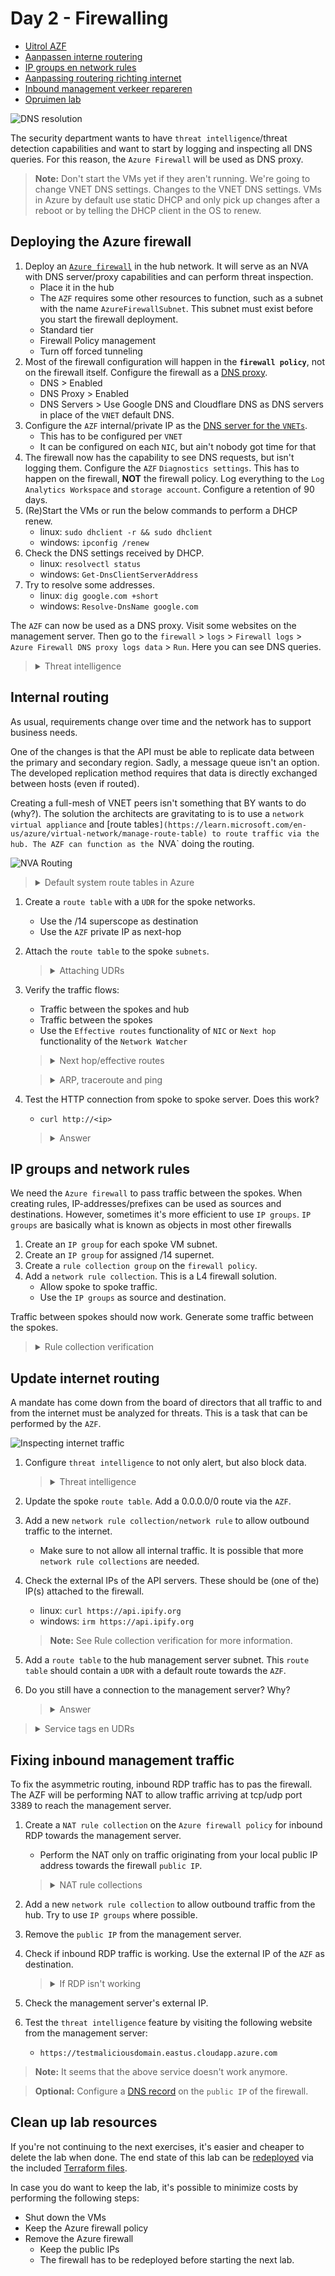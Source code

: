 # Day 2 - Firewalling

* [Uitrol AZF](#uitrol-azf)
* [Aanpassen interne routering](#aanpassen-interne-routering)
* [IP groups en network rules](#ip-groups-en-network-rules)
* [Aanpassing routering richting internet](#aanpassing-routering-richting-internet)
* [Inbound management verkeer repareren](#inbound-management-verkeer-repareren)
* [Opruimen lab](#opruimen-lab)

![DNS resolution](./data/dns_inspection.svg)

The security department wants to have `threat intelligence`/threat detection capabilities and want to start by logging and inspecting all DNS queries. For this reason, the `Azure Firewall` will be used as DNS proxy.

> **Note:** Don't start the VMs yet if they aren't running. We're going to change VNET DNS settings. Changes to the VNET DNS settings. VMs in Azure by default use static DHCP and only pick up changes after a reboot or by telling the DHCP client in the OS to renew.

## Deploying the Azure firewall

1. Deploy an [`Azure firewall`](https://learn.microsoft.com/en-us/azure/firewall/overview) in the hub network. It will serve as an NVA with DNS server/proxy capabilities and can perform threat inspection.
    * Place it in the hub
    * The `AZF` requires some other resources to function, such as a subnet with the name `AzureFirewallSubnet`. This subnet must exist before you start the firewall deployment.
    * Standard tier
    * Firewall Policy management
    * Turn off forced tunneling
1. Most of the firewall configuration will happen in the **`firewall policy`**, not on the firewall itself. Configure the firewall as a [DNS proxy](https://learn.microsoft.com/en-us/azure/firewall/dns-settings).
    * DNS > Enabled
    * DNS Proxy > Enabled
    * DNS Servers > Use Google DNS and Cloudflare DNS as DNS servers in place of the `VNET` default DNS.
1. Configure the `AZF` internal/private IP as the [DNS server for the `VNETs`](https://learn.microsoft.com/en-us/azure/virtual-network/manage-virtual-network#change-dns-servers).
    * This has to be configured per `VNET`
    * It can be configured on each `NIC`, but ain't nobody got time for that
1. The firewall now has the capability to see DNS requests, but isn't logging them. Configure the `AZF` `Diagnostics settings`. This has to happen on the firewall, **NOT** the firewall policy. Log everything to the `Log Analytics Workspace` and `storage account`. Configure a retention of 90 days.
1. (Re)Start the VMs or run the below commands to perform a DHCP renew.
    * linux: `sudo dhclient -r && sudo dhclient`
    * windows: `ipconfig /renew`
1. Check the DNS settings received by DHCP.
    * linux: `resolvectl status`
    * windows: `Get-DnsClientServerAddress`
1. Try to resolve some addresses.
    * linux: `dig google.com +short`
    * windows: `Resolve-DnsName google.com`

The `AZF` can now be used as a DNS proxy. Visit some websites on the management server. Then go to the `firewall` > `logs` > `Firewall logs` > `Azure Firewall DNS proxy logs data` > `Run`. Here you can see DNS queries.

> <details><summary>Threat intelligence</summary>
>
> The Azure `firewall` can make use of Microsoft's [`threat intelligence`](https://learn.microsoft.com/en-us/azure/firewall/threat-intel) capabilities to inspect FQDNs and DNS queries.

</details>

## Internal routing

As usual, requirements change over time and the network has to support business needs.

One of the changes is that the API must be able to replicate data between the primary and secondary region. Sadly, a message queue isn't an option. The developed replication method requires that data is directly exchanged between hosts (even if routed).

Creating a full-mesh of VNET peers isn't something that BY wants to do (why?). The solution the architects are gravitating to is to use a `network virtual appliance` and [route tables`](https://learn.microsoft.com/en-us/azure/virtual-network/manage-route-table) to route traffic via the hub.
The AZF can function as the `NVA` doing the routing.

![NVA Routing](./data/internal_routing.svg)

> <details><summary>Default system route tables in Azure</summary>
>
> Azure `virtual networks` contain default [null routes](https://learn.microsoft.com/en-us/azure/virtual-network/virtual-networks-udr-overview#default) for RFC1918 prefixes (10.0.0.0/8, 172.16.0.0/12, 192.168.0.0/16) and the RFC6598 prefix (100.64.0.0/10). By adding `address spaces` to a `VNET`, more specific routes are added to the default route table.
>
> Direct `VNET peers` add each other's `address spaces` to their system route tables. Routes learned for a peer are not passed on to other peers. This means that spoke A won't learn spoke B routes via the hub peering.

</details>

1. Create a `route table` with a `UDR` for the spoke networks.
    * Use the /14 superscope as destination
    * Use the `AZF` private IP as next-hop
1. Attach the `route table` to the spoke `subnets`.
    > <details><summary>Attaching UDRs</summary>
    >
    > `Route tables` can be attached to multiple VNETs, but the VNETs must be in the same region and subscription as the `route table`. Each region'll require a separate spoke `route table`.

    </details>
1. Verify the traffic flows:
    * Traffic between the spokes and hub
    * Traffic between the spokes
    * Use the `Effective routes` functionality of `NIC` or `Next hop` functionality of the `Network Watcher`

    > <details><summary>Next hop/effective routes</summary>
    >
    > The [`Next hop`](https://learn.microsoft.com/en-us/azure/network-watcher/network-watcher-next-hop-overview) feature of the `Network Watcher` and the `Effective routes` functionality of a `NIC` provide information on the path a packet will take. Use these two tools to verify traffic flows.

    </details>

    > <details><summary>ARP, traceroute and ping</summary>
    >
    > Azure virtual networking is not real networking. It's basically fake.Layer 1 and 2 don't really exist in a `VNET`. Packets within a host are basically copied from `NIC` to `NIC` after passing SDN policies. 
    >
    > There is no real default gateway for example. It's only there so no VM network stacks need to be modified. If you check a system's ARP table, the default gateway will have a peculiar mac address.
    >
    > The traceroute/tracert command will also not function as expected. As the default gateways are fake, they will be skipped in the outpur. `NVAs` will be visible.

    </details>

1. Test the HTTP connection from spoke to spoke server. Does this work?
    * `curl http://<ip>`

    > <details><summary>Answer</summary>
    >
    > This doesn't work yet. The `AZF` is a firewall, not a router. The ACLs need to be configured before any traffic is forwarded. 
    > Traffic between the API servers and the management server works as thos packets don't pass the `Azure firewall`.

    </details>

## IP groups and network rules

We need the `Azure firewall` to pass traffic between the spokes. When creating rules, IP-addresses/prefixes can be used as sources and destinations. However, sometimes it's more efficient to use `IP groups`. `IP groups` are basically what is known as objects in most other firewalls

1. Create an `IP group` for each spoke VM subnet.
1. Create an `IP group` for assigned /14 supernet.
1. Create a `rule collection group` on the `firewall policy`.
1. Add a `network rule collection`. This is a L4 firewall solution. 
    * Allow spoke to spoke traffic.
    * Use the `IP groups` as source and destination.

Traffic between spokes should now work. Generate some traffic between the spokes.

> <details><summary>Rule collection verification</summary>
>
> The `Azure Firewall` has no option to check if traffic is allowed. The way to check traffic is by inspecting the logs. Use the [`logs` functionality](https://learn.microsoft.com/en-us/azure/firewall/firewall-diagnostics#view-and-analyze-the-activity-log) of a firewall if the `diagnostics settings` are configured with a `log analytics workspace`.
>
> The steps are the same as the DNS logs.
>
> As of the time of writing, there is no easier way to view the logs in the `portal`. `Azure Sentinel` and `Azure workbooks` provide more of a [single pane of glass](https://learn.microsoft.com/en-us/azure/firewall/firewall-workbook) for network traffic through the Azure firewall. This isn't part of the exam (for now).

</details>

## Update internet routing 

A mandate has come down from the board of directors that all traffic to and from the internet must be analyzed for threats. This is a task that can be performed by the `AZF`.

![Inspecting internet traffic](./data/internet_firewall.svg)

1. Configure `threat intelligence` to not only alert, but also block data.
    
    > <details><summary>Threat intelligence</summary>
    >
    > `Threat intelligence` is enabled by default on the `firewall policy`, but in alerting mode. This can be changed to `None`/`Disabled` or `Alert and block`. The logs will be written to the `Log Analytics Workspace`.

    </details>

1. Update the spoke `route table`. Add a 0.0.0.0/0 route via the `AZF`.
1. Add a new `network rule collection/network rule` to allow outbound traffic to the internet.
    * Make sure to not allow all internal traffic. It is possible that more `network rule collections` are needed.
1. Check the external IPs of the API servers. These should be (one of the) IP(s) attached to the firewall.
    * linux: `curl https://api.ipify.org`
    * windows: `irm https://api.ipify.org`
    > **Note:** See Rule collection verification for more information.
1. Add a `route table` to the hub management server subnet. This `route table` should contain a `UDR` with a default route towards the `AZF`.
1. Do you still have a connection to the management server? Why?

    > <details><summary>Answer</summary>
    >
    > There is assymetric routing happening. Traffic arrives via the management server [PIP]('' "Public IP"), but return traffic is routed via the Azure firewall.
    >
    > The `AZF` performs [automatisch SNAT](https://learn.microsoft.com/en-us/azure/firewall/snat-private-range) for any destination outside the RFC1918 range.

    </details>

> <details><summary>Service tags en UDRs</summary>
>
> `Service tags` are lists of IP addresses for Microsoft services, maintained by Microsoft. `Service tags` can be used in `network security groups`, `Azure Firewalls` and `user defined routes`.

</details>

## Fixing inbound management traffic

To fix the asymmetric routing, inbound RDP traffic has to pas the firewall. The AZF will be performing NAT to allow traffic arriving at tcp/udp port 3389 to reach the management server.

1. Create a `NAT rule collection` on the `Azure firewall policy` for inbound RDP towards the management server.
    * Perform the NAT only on traffic originating from your local public IP address towards the firewall `public IP`.

    > <details><summary>NAT rule collections</summary>
    >
    > `NAT rule collections` create a [temporary `network rule`](https://learn.microsoft.com/en-us/azure/firewall/rule-processing#nat-rules) for each match. Because of this, it's not needed to to manually add `network rules`.

    </details>

1. Add a new `network rule collection` to allow outbound traffic from the hub. Try to use `IP groups` where possible.
1. Remove the `public IP` from the management server.
1. Check if inbound RDP traffic is working. Use the external IP of the `AZF` as destination.
    > <details><summary>If RDP isn't working</summary>
    >
    > RDP may still not work depending on the `NSGs`' configurations. If RDP is allowed only from your home IP address, all other inbound RDP will be blocked. The `AZF` always performs SNAT for inbound traffic from the internet. The reason is simple: to make sure that traffic isn't flowing assymmetrically. 
    > 
    > Because of the SNAT, the traffic will appear to originate from an `Azure firewall` instance's IP. It will not appear to originate from the load balanced IP. As the instance IP can be any IP in the `AzureFirewallSubnet`, the whole subnet must be allowed as source.

    </details>
1. Check the management server's external IP.
1. Test the `threat intelligence` feature by visiting the following website from the management server:
    * `https://testmaliciousdomain.eastus.cloudapp.azure.com`

> **Note:** It seems that the above service doesn't work anymore.

> **Optional:** Configure a [DNS record](https://learn.microsoft.com/en-us/azure/virtual-network/public-ip-addresses#dns-hostname-resolution) on the `public IP` of the firewall.

## Clean up lab resources

If you're not continuing to the next exercises, it's easier and cheaper to delete the lab when done. The end state of this lab can be [redeployed](../README_EN.md#lab-checkpoints) via the included [Terraform files](./tf/).

In case you do want to keep the lab, it's possible to minimize costs by performing the following steps: 
* Shut down the VMs
* Keep the Azure firewall policy
* Remove the Azure firewall
    * Keep the public IPs
    * The firewall has to be redeployed before starting the next lab.
